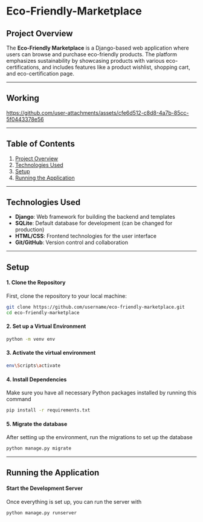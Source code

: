 # Eco-Friendly-Marketplace

## Project Overview
The **Eco-Friendly Marketplace** is a Django-based web application where users can browse and purchase eco-friendly products. The platform emphasizes sustainability by showcasing products with various eco-certifications, and includes features like a product wishlist, shopping cart, and eco-certification page.


---
## Working


https://github.com/user-attachments/assets/cfe6d512-c8d8-4a7b-85cc-5f0443378e56



---
## Table of Contents
1. [Project Overview](#project-overview)
2. [Technologies Used](#technologies-used)
3. [Setup](#setup)
5. [Running the Application](#running-the-application)


---

## Technologies Used
- **Django**: Web framework for building the backend and templates
- **SQLite**: Default database for development (can be changed for production)
- **HTML/CSS**: Frontend technologies for the user interface
- **Git/GitHub**: Version control and collaboration

---


## Setup
#### 1. Clone the Repository
First, clone the repository to your local machine:
```bash
git clone https://github.com/username/eco-friendly-marketplace.git
cd eco-friendly-marketplace
```

#### 2. Set up a Virtual Environment
```bash
python -m venv env
```
#### 3. Activate the virtual environment
```bash
env\Scripts\activate
```
#### 4. Install Dependencies
Make sure you have all necessary Python packages installed by running this command
```bash
pip install -r requirements.txt
```
#### 5. Migrate the database 
After setting up the environment, run the migrations to set up the database
```bash
python manage.py migrate
```
---

## Running the Application
#### Start the Development Server 
Once everything is set up, you can run the server with
```bash 
python manage.py runserver
```
















